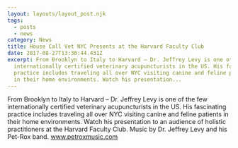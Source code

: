 ```yaml
---
layout: layouts/layout_post.njk
tags:
  - posts
  - news
category: News
title: House Call Vet NYC Presents at the Harvard Faculty Club
date: 2017-08-27T13:30:44.431Z
excerpt: From Brooklyn to Italy to Harvard – Dr. Jeffrey Levy is one of the few
  internationally certified veterinary acupuncturists in the US. His fascinating
  practice includes traveling all over NYC visiting canine and feline patients
  in their home environments. Watch his presentation...
---
```

From Brooklyn to Italy to Harvard – Dr. Jeffrey Levy is one of the few internationally certified veterinary acupuncturists in the US. His fascinating practice includes traveling all over NYC visiting canine and feline patients in their home environments. Watch his presentation to an audience of holistic practitioners at the Harvard Faculty Club. Music by Dr. Jeffrey Levy and his Pet-Rox band. www.petroxmusic.com